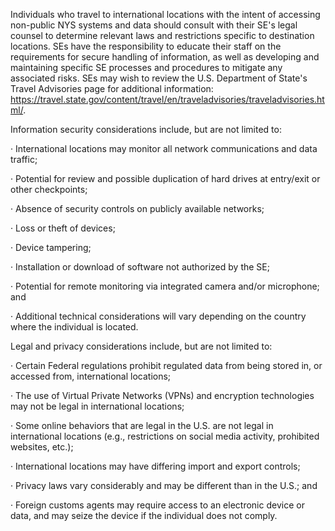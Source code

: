 Individuals who travel to international locations with the intent of accessing non-public NYS systems and data should consult with their SE's legal counsel to determine relevant laws and restrictions specific to destination locations. SEs have the responsibility to educate their staff on the requirements for secure handling of information, as well as developing and maintaining specific SE processes and procedures to mitigate any associated risks. SEs may wish to review the U.S. Department of State's Travel Advisories page for additional information: https://travel.state.gov/content/travel/en/traveladvisories/traveladvisories.html/.

Information security considerations include, but are not limited to:

· International locations may monitor all network communications and data traffic;

· Potential for review and possible duplication of hard drives at entry/exit or other checkpoints;

· Absence of security controls on publicly available networks;

· Loss or theft of devices;

· Device tampering;

· Installation or download of software not authorized by the SE;

· Potential for remote monitoring via integrated camera and/or microphone; and

· Additional technical considerations will vary depending on the country where the individual is located.

Legal and privacy considerations include, but are not limited to:

· Certain Federal regulations prohibit regulated data from being stored in, or accessed from, international locations;

· The use of Virtual Private Networks (VPNs) and encryption technologies may not be legal in international locations;

· Some online behaviors that are legal in the U.S. are not legal in international locations (e.g., restrictions on social media activity, prohibited websites, etc.);

· International locations may have differing import and export controls;

· Privacy laws vary considerably and may be different than in the U.S.; and

· Foreign customs agents may require access to an electronic device or data, and may seize the device if the individual does not comply.